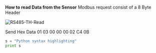 **How to read Data from the Sensor** 
Modbus request consist of a 8 Byte Header 

![RS485-TH-Read](https://user-images.githubusercontent.com/4562957/59594871-fb0f1380-90f4-11e9-9797-a5769ea6d738.jpg)

Send Hex Data 01 03 00 00 00 02 C4 0B

```python
s = "Python syntax highlighting"
print s
```



